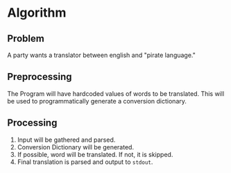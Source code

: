 # Algorithm

## Problem

A party wants a translator between english and "pirate language."

## Preprocessing

The Program will have hardcoded values of words to be translated.
This will be used to programmatically generate a conversion dictionary.

## Processing

1. Input will be gathered and parsed.
2. Conversion Dictionary will be generated.
3. If possible, word will be translated. If not, it is skipped.
4. Final translation is parsed and output to `stdout`.
